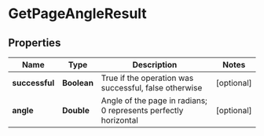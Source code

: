 
# GetPageAngleResult

## Properties
Name | Type | Description | Notes
------------ | ------------- | ------------- | -------------
**successful** | **Boolean** | True if the operation was successful, false otherwise |  [optional]
**angle** | **Double** | Angle of the page in radians; 0 represents perfectly horizontal |  [optional]



